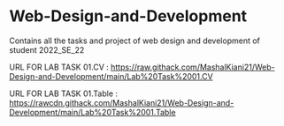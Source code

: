 # Web-Design-and-Development
Contains all the tasks and project of web design and development of student 2022_SE_22

URL FOR LAB TASK 01.CV : https://raw.githack.com/MashalKiani21/Web-Design-and-Development/main/Lab%20Task%2001.CV

URL FOR LAB TASK 01.Table : https://rawcdn.githack.com/MashalKiani21/Web-Design-and-Development/main/Lab%20Task%2001.Table
